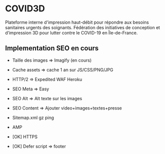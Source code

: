 # COVID3D

Plateforme interne d'impression haut-débit pour répondre aux besoins sanitaires urgents des soignants.
Fédération des initiatives de conception et d’impression 3D pour lutter contre le COVID-19 en Île-de-France. 

## Implementation SEO en cours

- Taille des images => Imagify (en cours)
- Cache assets => cache 1 an sur JS/CSS/PNG/JPG
- HTTP/2 => Expedited WAF Heroku 
- SEO Meta => Easy
- SEO Alt => Alt texte sur les images 
- SEO Content => Ajouter video+images+textes+presse
- Sitemap.xml gz ping
- AMP

- [OK] HTTPS
- [OK] Defer script => footer
